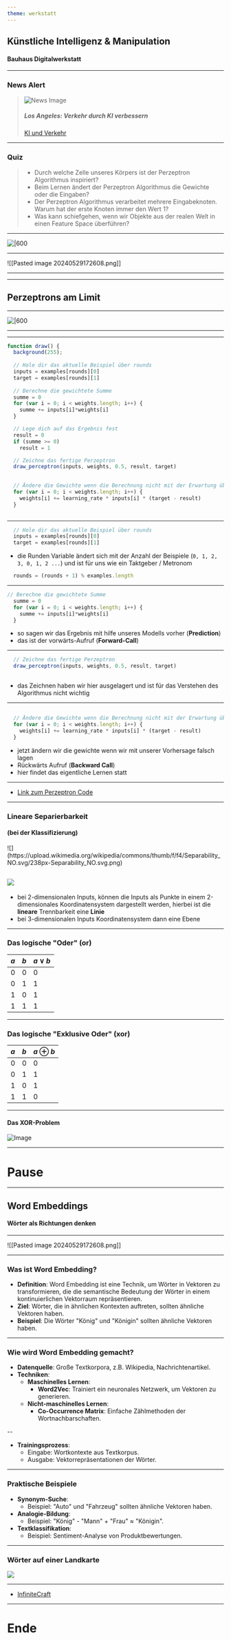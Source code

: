 ```yaml
---
theme: werkstatt
---
```

## Künstliche Intelligenz & Manipulation

#### Bauhaus Digitalwerkstatt

---
<!-- slide bg="pink" -->

### News Alert

> ![News Image](https://www.sueddeutsche.de/2022/06/14/cfafe66b-c553-48eb-b536-1b80d0276248.jpeg?q=60&fm=avif&width=1536&rect=0%2C0%2C1601%2C900)
> 
> ##### Los Angeles: Verkehr durch KI verbessern
> [KI und Verkehr](https://www.tagesschau.de/wirtschaft/technologie/ki-verkehr-la-100.html)

---

<!-- slide bg="yellow" -->

### Quiz

>- Durch welche Zelle unseres Körpers ist der Perzeptron Algorithmus inspiriert?
>- Beim Lernen ändert der Perzeptron Algorithmus die Gewichte oder die Eingaben?
>- Der Perzeptron Algorithmus verarbeitet mehrere Eingabeknoten. Warum hat der erste Knoten immer den Wert 1?
>- Was kann schiefgehen, wenn wir Objekte aus der realen Welt in einen Feature Space überführen?

---
<!-- slide bg="yellow" -->

![|600](https://www.statworx.com/wp-content/uploads/2017/12/Blog_Rosenblatt-Perzeptron_perceptron.jpg)

---
<!-- slide bg="yellow" -->

![[Pasted image 20240529172608.png]]

---


---
<!-- slide bg="yellow" -->
## Perzeptrons am Limit

---

![|600](https://www.statworx.com/wp-content/uploads/2017/12/Blog_Rosenblatt-Perzeptron_perceptron.jpg)

---
<!-- slide data-background-iframe="https://ludattel.de/Perceptron_AND/"  data-background-interactive -->

---

```js
function draw() {
  background(255);
  
  // Hole dir das aktuelle Beispiel über rounds
  inputs = examples[rounds][0]
  target = examples[rounds][1]
  
  // Berechne die gewichtete Summe
  summe = 0
  for (var i = 0; i < weights.length; i++) {
    summe += inputs[i]*weights[i]
  }

  // Lege dich auf das Ergebnis fest
  result = 0
  if (summe >= 0)
    result = 1

  // Zeichne das fertige Perzeptron
  draw_perceptron(inputs, weights, 0.5, result, target)
  

  // Ändere die Gewichte wenn die Berechnung nicht mit der Erwartung übereinstimmt
  for (var i = 0; i < weights.length; i++) {
    weights[i] += learning_rate * inputs[i] * (target - result)
  }
  
```
---

```js
  // Hole dir das aktuelle Beispiel über rounds
  inputs = examples[rounds][0]
  target = examples[rounds][1]
```
- die Runden Variable ändert sich mit der Anzahl der Beispiele (`0, 1, 2, 3, 0, 1, 2 ...`) und ist für uns wie ein Taktgeber / Metronom

```js
  rounds = (rounds + 1) % examples.length
```

---

```js
// Berechne die gewichtete Summe
  summe = 0
  for (var i = 0; i < weights.length; i++) {
    summe += inputs[i]*weights[i]
  }
```
- so sagen wir das Ergebnis mit hilfe unseres Modells vorher (**Prediction**)
- das ist der vorwärts-Aufruf (**Forward-Call**)

---

```js
  // Zeichne das fertige Perzeptron
  draw_perceptron(inputs, weights, 0.5, result, target)
  
```

- das Zeichnen haben wir hier ausgelagert und ist für das Verstehen des Algorithmus nicht wichtig

---

```js

  // Ändere die Gewichte wenn die Berechnung nicht mit der Erwartung übereinstimmt
  for (var i = 0; i < weights.length; i++) {
    weights[i] += learning_rate * inputs[i] * (target - result)
  }
```
- jetzt ändern wir die gewichte wenn wir mit unserer Vorhersage falsch lagen 
- Rückwärts Aufruf (**Backward Call**)
- hier findet das eigentliche Lernen statt

---

- [Link zum Perzeptron Code](https://editor.p5js.org/henicosa/sketches/psxCJWXlo)

---
### Lineare Separierbarkeit 
#### (bei der Klassifizierung)

<split even>
![](https://upload.wikimedia.org/wikipedia/commons/thumb/f/f4/Separability_NO.svg/238px-Separability_NO.svg.png)

![](https://upload.wikimedia.org/wikipedia/commons/thumb/f/f5/Separability_YES.svg/238px-Separability_YES.svg.png)
</split>
---

* bei 2-dimensionalen Inputs, können die Inputs als Punkte in einem 2-dimensionales Koordinatensystem dargestellt werden, hierbei ist die **lineare** Trennbarkeit eine **Linie**
* bei 3-dimensionalen Inputs Koordinatensystem dann eine Ebene

---

### Das logische "Oder" (or)

| $a$ | $b$ | $a \lor b$ |
| :-- | :-- | :--------- |
| 0   | 0   | 0          |
| 0   | 1   | 1          |
| 1   | 0   | 1          |
| 1   | 1   | 1          |

---

### Das logische "Exklusive Oder" (xor)

| $a$ | $b$ | $a \oplus b$ |
| :-- | :-- | :----------- |
| 0   | 0   | 0            |
| 0   | 1   | 1            |
| 1   | 0   | 1            |
| 1   | 1   | 0            |



---
#### Das XOR-Problem

![Image](https://methpsy.elearning.psych.tu-dresden.de/mediawiki/images/3/37/Lineare_separierbarkeit.PNG)

---
<!-- slide bg="blue" -->

# Pause

---

<!-- slide bg="yellow" -->

## Word Embeddings
#### Wörter als Richtungen denken

---

![[Pasted image 20240529172608.png]]

---
### Was ist Word Embedding? 

- **Definition**: Word Embedding ist eine Technik, um Wörter in Vektoren zu transformieren, die die semantische Bedeutung der Wörter in einem kontinuierlichen Vektorraum repräsentieren. 
- **Ziel**: Wörter, die in ähnlichen Kontexten auftreten, sollten ähnliche Vektoren haben. 
- **Beispiel**: Die Wörter "König" und "Königin" sollten ähnliche Vektoren haben. 

---
### Wie wird Word Embedding gemacht? 
- **Datenquelle**: Große Textkorpora, z.B. Wikipedia, Nachrichtenartikel. 
- **Techniken**: 
	- **Maschinelles Lernen**: 
		- **Word2Vec**: Trainiert ein neuronales Netzwerk, um Vektoren zu generieren.  
	- **Nicht-maschinelles Lernen**: 
		- **Co-Occurrence Matrix**: Einfache Zählmethoden der Wortnachbarschaften. 

--

- **Trainingsprozess**: 
	- Eingabe: Wortkontexte aus Textkorpus. 
	- Ausgabe: Vektorrepräsentationen der Wörter.

---
### Praktische Beispiele 
- **Synonym-Suche**: 
	- Beispiel: "Auto" und "Fahrzeug" sollten ähnliche Vektoren haben. 
- **Analogie-Bildung**: 
	- Beispiel: "König" - "Mann" + "Frau" ≈ "Königin". 
- **Textklassifikation**: 
	- Beispiel: Sentiment-Analyse von Produktbewertungen.
---
### Wörter auf einer Landkarte

![](https://www.publicdomainpictures.net/pictures/210000/velka/treasure-map.jpg)

---

- [InfiniteCraft](https://neal.fun/infinite-craft/)


---
<!-- slide bg="blue" -->

# Ende
